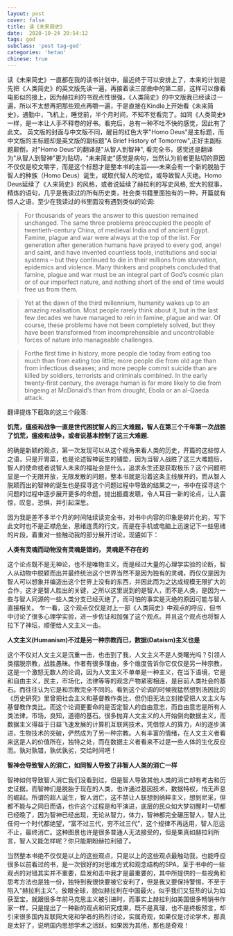 ```yaml
---
layout: post
cover: false
title: 读《未来简史》
date:  2020-10-24 20:54:12
tags: god
subclass: 'post tag-god'
categories: 'hetao'
chinese: true
---
```


读《未来简史》一直都在我的读书计划中，最近终于可以安排上了，本来的计划是先把《人类简史》的英文版先读一遍，再接着读三部曲中的第二部，这样可以像看电影似的接上，因为赫拉利的书观点性很强，《人类简史》的中文版我已经读过一遍，所以不太想再把那些观点再嚼一遍，于是直接在Kindle上开始看《未来简史》，通勤中，飞机上，睡觉前，半个月时间，不知不觉看完了。如同《人类简史》一样，是一本让人手不释卷的好书。看完后，总有一种不吐不快的感觉，因此有了此文。
英文版的封面与中文版不同，醒目的红色大字"Homo Deus"是主标题，而中文版的主标题却是英文版的副标题"A Brief History of Tomorrow",正好主副标题颠倒，对"Homo Deus"的翻译是"从智人到智神", 看完全书，感觉还是翻译为"从智人到智神"更为贴切，"未来简史"感觉是病句，当然认为前者更贴切的原因不仅仅是咬文嚼字，而是这个标题才是整本书的主旨——未来会有一个新的脱胎于智人的种族（Homo Deus）诞生，或取代智人的地位，或导致智人灭绝。Homo Deus延续了《人来简史》的风格，或者说延续了赫拉利的写史风格, 宏大的叙事，精炼的语句，几乎是我读过的所有历史类，社会类书籍里面独有的一种，开篇就有惊人之语，至少在我读过的书里面没有遇到类似的论调:

>For thousands of years the answer to this question remained unchanged. The same three problems preoccupied the people of twentieth-century China, of medieval India and of ancient Egypt. Famine, plague and war were always at the top of the list. For generation after generation humans have prayed to every god, angel and saint, and have invented countless tools, institutions and social systems – but they continued to die in their millions from starvation, epidemics and violence. Many thinkers and prophets concluded that famine, plague and war must be an integral part of God’s cosmic plan or of our imperfect nature, and nothing short of the end of time would free us from them.

>Yet at the dawn of the third millennium, humanity wakes up to an amazing realisation. Most people rarely think about it, but in the last few decades we have managed to rein in famine, plague and war. Of course, these problems have not been completely solved, but they have been transformed from incomprehensible and uncontrollable forces of nature into manageable challenges.

>Forthe first time in history, more people die today from eating too much than from eating too little; more people die from old age than from infectious diseases; and more people commit suicide than are killed by soldiers, terrorists and criminals combined. In the early twenty-first century, the average human is far more likely to die from bingeing at McDonald’s than from drought, Ebola or an al-Qaeda attack.

翻译提炼下截取的这三个段落:

**饥荒，瘟疫和战争一直是世代困扰智人的三大难题，智人在第三个千年第一次战胜了饥荒，瘟疫和战争，或者说基本控制了这三大难题.**

的确是新颖的观点，第一次发现可以从这个视角来看人类的历史，开篇的这些惊人之语，只是开胃菜，也是论述智神诞生的铺垫，因为当智人战胜了这三大难题后，智人的使命或者说智人未来的福祉会是什么，追求永生还是获取极乐？这个问题明显是一个无限开放，无限发散的问题，整本书就是沿着这条主线展开的，而从智人脱颖而出的智神的诞生也是探寻这个问题过程中导致的结果之一，书中在探寻这个问题的过程中逐步展开更多的命题，抛出振聋发聩，令人耳目一新的论点，让人震惊，叹息，恐惧，并引起深思。

因为我是差不多半个月的时间陆续读完全书，对书中内容的印象是碎片化的，写下此文时也不是正襟危坐，思绪连贯的行文，而是在手机或电脑上迅速记下一些思绪的片段，着重对一些触动我的部分展开讨论，现遴如下：

**人类有灵魂而动物没有灵魂是错的， 灵魂是不存在的**

这个论点既不是无神论，也不是唯物主义，而是经过大量的心理学实验的论断，智人从动物中脱颖而出并最终统治这个世界当然不是因为独有的灵魂，而仅仅是因为智人可以想象并编造出这个世界上没有的东西，并因此而为之达成规模无限扩大的合作，这才是智人胜出的关键，之所以这里说到的是智人，而不是人类，是因为一些与智人同源的一些人类分支已经灭绝了，而可怕的事实是灭绝的原因可能与智人直接相关。 乍一看，这个观点仅仅是对上一部《人类简史》中观点的呼应，但书中讨论了很多心理学实验，进一步佐证和加强了这个观点。并且这个观点也将智人拉下了神坛，顺便给人文主义一击。

**人文主义(Humanism)不过是另一种宗教而已，数据(Dataism)主义也是**

这个不仅对人文主义是沉重一击，也击到了我，人文主义不是人类曙光吗？引领人类摆脱宗教，战胜愚昧。作者有很多理由，多个维度告诉你它仅仅是另一种宗教，这是一个激怒无数人的论调，因为人文主义不单单是一种主义，在当下语境，它是和自由主义，民主，市场化，法律等等的观念产物紧密相连，是目前人类社会的基石。而往往认为它是和宗教完全不同的。看到这个论调的时候我猛然想到汤因比的《历史研究》里曾把社会主义和基督教作类比，但仍旧无法立刻接受把人文主义与基督教作类比。而这个论调更要命的是否定智人的自由意志，而自由意志是所有人类法律，市场，良知，道德的基石。很多抛弃人文主义的人开始倒向数据主义，而数据主义得益于日益飞速发展的计算机互联网技术，凭借惊人的算力，AI的逐步演进，生物技术的突破，俨然成为了另一种宗教。人有丰富的情绪，在人文主义者看来这是人的价值所在，独特之处，而在数据主义者看来不过是一些人体的生化反应而。孰对孰错，孰优孰劣，交给时间吧！

**智神会导致智人的消亡，如同智人导致了非智人人类的消亡一样**

智神如何导致智人消亡我们没看到过，但是智人导致其他人类的消亡却有考古和历史证据，而智神们是脱胎于现在的人类，也许通过基因技术，数据特权，悄无声息的崛起。所谓的超人诞生，智人消亡，这不禁让人联想到纳粹主义，想到尼采，但都不能与之同日而语，也许这个过程是和平演进，底层的民众如大梦初醒时一切都已经晚了，因为智神已经出现，无论从智力，体力，智神都完全碾压智人，智人比任何一个时代都绝望，“富不过三代，穷不过三代”，这个规律不再适用，智人厄运不止，最终消亡。这种图景也许是很多普通人无法接受的，但是果真如赫拉利所言，智人又能怎样呢？你只能期盼赫拉利错了。

当然整本书绝不仅仅是以上的这些观点，只是以上的这些观点最触动我，也能呼应很多以前看过的书，是一次很好的对思维方式和观念结构的SPA，至于书中的一些观点的对错其实并不重要，启发和击中我才是最重要的，其中所提供的一些视角和思考方法也是独一份，独特到我很快要被它安利了，但是我又要保持警惕，不至于陷入"赫拉利主义"。放眼全球，貌似赫拉利在中国最火，似乎我们又狂热的认为如获至宝，就跟很多年前马克思主义被引进时，而事实上赫拉利如美国很多畅销书作家一样，只是提出了一种新的观点和研究成果，既不是真理，也不是终极预言，却引来很多国内互联网大佬和学者的热烈讨论，实属奇观，如果仅是讨论学术，那真是太好了，说明国内思想学术之活跃，如果因为其他，那也是奇观！

